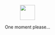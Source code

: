 <div align="center">
  <br>
  <a href="https://github.com/TrunqKj3n/"><img src="https://github.githubassets.com/images/mona-loading-dark.gif" width="48" height="48"></a>
  <p>One moment please...</p>
  <br>
  <br>
</a>
